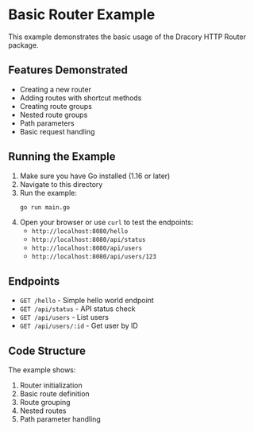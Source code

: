 # Basic Router Example

This example demonstrates the basic usage of the Dracory HTTP Router package.

## Features Demonstrated

- Creating a new router
- Adding routes with shortcut methods
- Creating route groups
- Nested route groups
- Path parameters
- Basic request handling

## Running the Example

1. Make sure you have Go installed (1.16 or later)
2. Navigate to this directory
3. Run the example:
   ```bash
   go run main.go
   ```
4. Open your browser or use `curl` to test the endpoints:
   - `http://localhost:8080/hello`
   - `http://localhost:8080/api/status`
   - `http://localhost:8080/api/users`
   - `http://localhost:8080/api/users/123`

## Endpoints

- `GET /hello` - Simple hello world endpoint
- `GET /api/status` - API status check
- `GET /api/users` - List users
- `GET /api/users/:id` - Get user by ID

## Code Structure

The example shows:
1. Router initialization
2. Basic route definition
3. Route grouping
4. Nested routes
5. Path parameter handling
